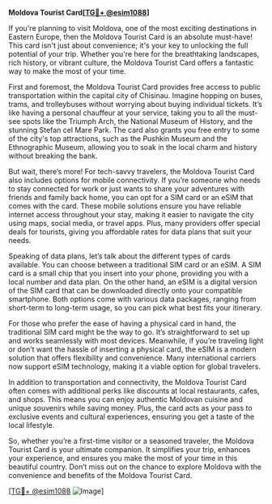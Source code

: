**Moldova Tourist Card[[TG💪+ @esim1088](https://t.me/s/esim1088)]**

If you're planning to visit Moldova, one of the most exciting destinations in Eastern Europe, then the Moldova Tourist Card is an absolute must-have! This card isn't just about convenience; it's your key to unlocking the full potential of your trip. Whether you're here for the breathtaking landscapes, rich history, or vibrant culture, the Moldova Tourist Card offers a fantastic way to make the most of your time.

First and foremost, the Moldova Tourist Card provides free access to public transportation within the capital city of Chisinau. Imagine hopping on buses, trams, and trolleybuses without worrying about buying individual tickets. It’s like having a personal chauffeur at your service, taking you to all the must-see spots like the Triumph Arch, the National Museum of History, and the stunning Stefan cel Mare Park. The card also grants you free entry to some of the city's top attractions, such as the Pushkin Museum and the Ethnographic Museum, allowing you to soak in the local charm and history without breaking the bank.

But wait, there’s more! For tech-savvy travelers, the Moldova Tourist Card also includes options for mobile connectivity. If you’re someone who needs to stay connected for work or just wants to share your adventures with friends and family back home, you can opt for a SIM card or an eSIM that comes with the card. These mobile solutions ensure you have reliable internet access throughout your stay, making it easier to navigate the city using maps, social media, or travel apps. Plus, many providers offer special deals for tourists, giving you affordable rates for data plans that suit your needs.

Speaking of data plans, let’s talk about the different types of cards available. You can choose between a traditional SIM card or an eSIM. A SIM card is a small chip that you insert into your phone, providing you with a local number and data plan. On the other hand, an eSIM is a digital version of the SIM card that can be downloaded directly onto your compatible smartphone. Both options come with various data packages, ranging from short-term to long-term usage, so you can pick what best fits your itinerary. 

For those who prefer the ease of having a physical card in hand, the traditional SIM card might be the way to go. It’s straightforward to set up and works seamlessly with most devices. Meanwhile, if you’re traveling light or don’t want the hassle of inserting a physical card, the eSIM is a modern solution that offers flexibility and convenience. Many international carriers now support eSIM technology, making it a viable option for global travelers.

In addition to transportation and connectivity, the Moldova Tourist Card often comes with additional perks like discounts at local restaurants, cafes, and shops. This means you can enjoy authentic Moldovan cuisine and unique souvenirs while saving money. Plus, the card acts as your pass to exclusive events and cultural experiences, ensuring you get a taste of the local lifestyle.

So, whether you’re a first-time visitor or a seasoned traveler, the Moldova Tourist Card is your ultimate companion. It simplifies your trip, enhances your experience, and ensures you make the most of your time in this beautiful country. Don’t miss out on the chance to explore Moldova with the convenience and benefits of the Moldova Tourist Card. 

[[TG💪+ @esim1088](https://t.me/s/esim1088) ![Image](https://i.postimg.cc/Y0z9fWf4/image.png)]